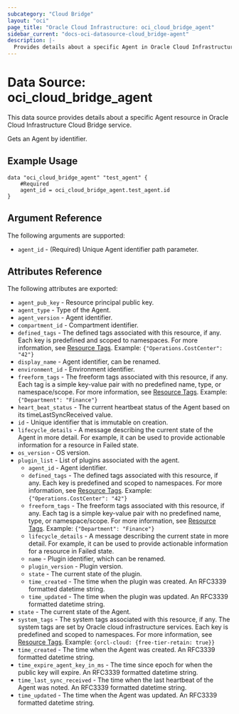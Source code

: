 ```yaml
---
subcategory: "Cloud Bridge"
layout: "oci"
page_title: "Oracle Cloud Infrastructure: oci_cloud_bridge_agent"
sidebar_current: "docs-oci-datasource-cloud_bridge-agent"
description: |-
  Provides details about a specific Agent in Oracle Cloud Infrastructure Cloud Bridge service
---
```


# Data Source: oci_cloud_bridge_agent
This data source provides details about a specific Agent resource in Oracle Cloud Infrastructure Cloud Bridge service.

Gets an Agent by identifier.

## Example Usage

```hcl
data "oci_cloud_bridge_agent" "test_agent" {
	#Required
	agent_id = oci_cloud_bridge_agent.test_agent.id
}
```

## Argument Reference

The following arguments are supported:

* `agent_id` - (Required) Unique Agent identifier path parameter.


## Attributes Reference

The following attributes are exported:

* `agent_pub_key` - Resource principal public key.
* `agent_type` - Type of the Agent.
* `agent_version` - Agent identifier.
* `compartment_id` - Compartment identifier.
* `defined_tags` - The defined tags associated with this resource, if any. Each key is predefined and scoped to namespaces. For more information, see [Resource Tags](https://docs.cloud.oracle.com/iaas/Content/General/Concepts/resourcetags.htm). Example: `{"Operations.CostCenter": "42"}` 
* `display_name` - Agent identifier, can be renamed.
* `environment_id` - Environment identifier.
* `freeform_tags` - The freeform tags associated with this resource, if any. Each tag is a simple key-value pair with no predefined name, type, or namespace/scope. For more information, see [Resource Tags](https://docs.cloud.oracle.com/iaas/Content/General/Concepts/resourcetags.htm). Example: `{"Department": "Finance"}` 
* `heart_beat_status` - The current heartbeat status of the Agent based on its timeLastSyncReceived value.
* `id` - Unique identifier that is immutable on creation.
* `lifecycle_details` - A message describing the current state of the Agent in more detail. For example, it can be used to provide actionable information for a resource in Failed state.
* `os_version` - OS version.
* `plugin_list` - List of plugins associated with the agent.
	* `agent_id` - Agent identifier.
	* `defined_tags` - The defined tags associated with this resource, if any. Each key is predefined and scoped to namespaces. For more information, see [Resource Tags](https://docs.cloud.oracle.com/iaas/Content/General/Concepts/resourcetags.htm). Example: `{"Operations.CostCenter": "42"}` 
	* `freeform_tags` - The freeform tags associated with this resource, if any. Each tag is a simple key-value pair with no predefined name, type, or namespace/scope. For more information, see [Resource Tags](https://docs.cloud.oracle.com/iaas/Content/General/Concepts/resourcetags.htm). Example: `{"Department": "Finance"}` 
	* `lifecycle_details` - A message describing the current state in more detail. For example, it can be used to provide actionable information for a resource in Failed state.
	* `name` - Plugin identifier, which can be renamed.
	* `plugin_version` - Plugin version.
	* `state` - The current state of the plugin.
	* `time_created` - The time when the plugin was created. An RFC3339 formatted datetime string.
	* `time_updated` - The time when the plugin was updated. An RFC3339 formatted datetime string.
* `state` - The current state of the Agent.
* `system_tags` - The system tags associated with this resource, if any. The system tags are set by Oracle cloud infrastructure services. Each key is predefined and scoped to namespaces. For more information, see [Resource Tags](https://docs.cloud.oracle.com/iaas/Content/General/Concepts/resourcetags.htm). Example: `{orcl-cloud: {free-tier-retain: true}}` 
* `time_created` - The time when the Agent was created. An RFC3339 formatted datetime string.
* `time_expire_agent_key_in_ms` - The time since epoch for when the public key will expire. An RFC3339 formatted datetime string.
* `time_last_sync_received` - The time when the last heartbeat of the Agent was noted. An RFC3339 formatted datetime string.
* `time_updated` - The time when the Agent was updated. An RFC3339 formatted datetime string.

